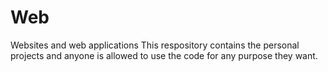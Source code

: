 # Web
Websites and web applications
This respository contains the personal projects and anyone is allowed to use the code for any purpose they want.
